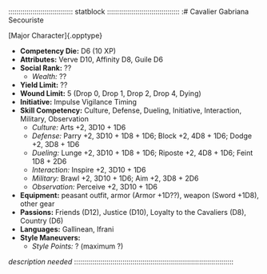 :::::::::::::::::::::::::::::::: statblock ::::::::::::::::::::::::::::::::::::
:# Cavalier Gabriana Secouriste

[Major Character]{.opptype}

- **Competency Die:** D6 (10 XP)
- **Attributes:** Verve D10, Affinity D8, Guile D6
- **Social Rank:** ??
  - *Wealth:* ??
- **Yield Limit:** ??
- **Wound Limit:** 5 (Drop 0, Drop 1, Drop 2, Drop 4, Dying)
- **Initiative:** 
    Impulse 
    Vigilance 
    Timing 
- **Skill Competency:** Culture,
                        Defense,
                        Dueling,
                        Initiative,
                        Interaction,
                        Military,
                        Observation
  - *Culture:*        Arts +2, 3D10 + 1D6
  - *Defense:*        Parry +2, 3D10 + 1D8 + 1D6; Block +2, 4D8 + 1D6; Dodge +2, 3D8 + 1D6
  - *Dueling:*        Lunge +2, 3D10 + 1D8 + 1D6; Riposte +2, 4D8 + 1D6; Feint 1D8 + 2D6
  - *Interaction:*    Inspire +2, 3D10 + 1D6
  - *Military:*       Brawl +2, 3D10 + 1D6; Aim +2, 3D8 + 2D6
  - *Observation:*    Perceive +2, 3D10 + 1D6
- **Equipment:** peasant outfit, 
                 armor (Armor +1D??),
                 weapon (Sword +1D8),
                 other gear
- **Passions:** 
    Friends                (D12),
    Justice                (D10), 
    Loyalty to the Cavaliers (D8), 
    Country                 (D6)
- **Languages:** Gallinean, Ifrani
- **Style Maneuvers:**
  - *Style Points:* ? (maximum ?)

*description needed*
:::::::::::::::::::::::::::::::::::::::::::::::::::::::::::::::::::::::::::::::
